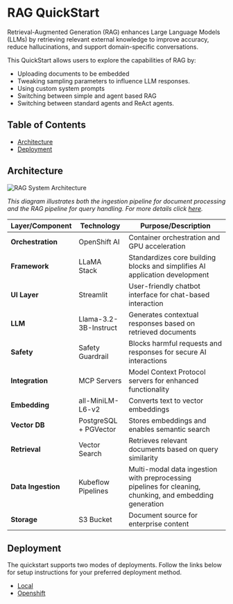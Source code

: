 <!-- omit from toc -->
# RAG QuickStart

Retrieval-Augmented Generation (RAG) enhances Large Language Models (LLMs) by retrieving relevant external knowledge to improve accuracy, reduce hallucinations, and support domain-specific conversations.

This QuickStart allows users to explore the capabilities of RAG by:
- Uploading documents to be embedded
- Tweaking sampling parameters to influence LLM responses.
- Using custom system prompts
- Switching between simple and agent based RAG
- Switching between standard agents and ReAct agents.
<!-- omit from toc -->
## Table of Contents
- [Architecture](#architecture)
- [Deployment](#deployment)




## Architecture
![RAG System Architecture](docs/img/rag-architecture.png)

*This diagram illustrates both the ingestion pipeline for document processing and the RAG pipeline for query handling. For more details click [here](docs/rag-reference-architecture.md).*

| Layer/Component | Technology | Purpose/Description |
|-----------------|------------|---------------------|
| **Orchestration** | OpenShift AI | Container orchestration and GPU acceleration |
| **Framework** | LLaMA Stack | Standardizes core building blocks and simplifies AI application development |
| **UI Layer** | Streamlit | User-friendly chatbot interface for chat-based interaction |
| **LLM** | Llama-3.2-3B-Instruct | Generates contextual responses based on retrieved documents |
| **Safety** | Safety Guardrail | Blocks harmful requests and responses for secure AI interactions |
| **Integration** | MCP Servers | Model Context Protocol servers for enhanced functionality |
| **Embedding** | all-MiniLM-L6-v2 | Converts text to vector embeddings |
| **Vector DB** | PostgreSQL + PGVector | Stores embeddings and enables semantic search |
| **Retrieval** | Vector Search | Retrieves relevant documents based on query similarity |
| **Data Ingestion** | Kubeflow Pipelines | Multi-modal data ingestion with preprocessing pipelines for cleaning, chunking, and embedding generation |
| **Storage** | S3 Bucket | Document source for enterprise content |

## Deployment
The quickstart supports two modes of deployments. Follow the links below for setup instructions for your preferred deployment method.
- [Local](docs/local_setup_guide.md)
- [Openshift](docs/openshift_setup_guide.md)